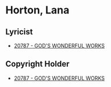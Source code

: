 # Horton, Lana

## Lyricist

- [20787 - GOD'S WONDERFUL WORKS](/hymns/20787.md)

## Copyright Holder

- [20787 - GOD'S WONDERFUL WORKS](/hymns/20787.md)

